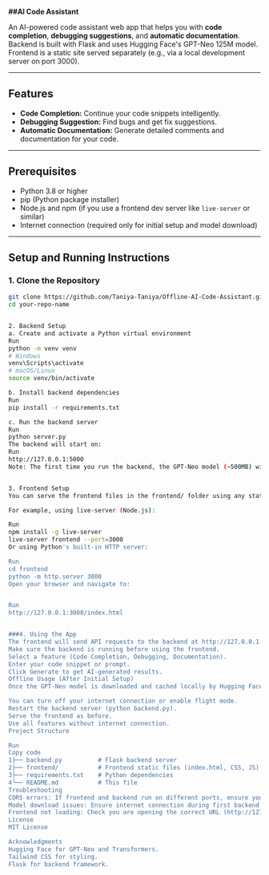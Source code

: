 **##AI Code Assistant**

An AI-powered code assistant web app that helps you with **code completion**, **debugging suggestions**, and **automatic documentation**.  
Backend is built with Flask and uses Hugging Face's GPT-Neo 125M model.  
Frontend is a static site served separately (e.g., via a local development server on port 3000).

---

## Features

- **Code Completion:** Continue your code snippets intelligently.
- **Debugging Suggestion:** Find bugs and get fix suggestions.
- **Automatic Documentation:** Generate detailed comments and documentation for your code.

---

## Prerequisites

- Python 3.8 or higher
- pip (Python package installer)
- Node.js and npm (if you use a frontend dev server like `live-server` or similar)
- Internet connection (required only for initial setup and model download)

---

## Setup and Running Instructions

### 1. Clone the Repository

```bash
git clone https://github.com/Taniya-Taniya/Offline-AI-Code-Assistant.git
cd your-repo-name


2. Backend Setup
a. Create and activate a Python virtual environment
Run
python -m venv venv
# Windows
venv\Scripts\activate
# macOS/Linux
source venv/bin/activate

b. Install backend dependencies
Run
pip install -r requirements.txt

c. Run the backend server
Run
python server.py
The backend will start on:
Run
http://127.0.0.1:5000
Note: The first time you run the backend, the GPT-Neo model (~500MB) will be downloaded. This requires an active internet connection.


3. Frontend Setup
You can serve the frontend files in the frontend/ folder using any static file server.

For example, using live-server (Node.js):

Run
npm install -g live-server
live-server frontend --port=3000
Or using Python's built-in HTTP server:

Run
cd frontend
python -m http.server 3000
Open your browser and navigate to:


Run
http://127.0.0.1:3000/index.html


###4. Using the App
The frontend will send API requests to the backend at http://127.0.0.1:5000/complete.
Make sure the backend is running before using the frontend.
Select a feature (Code Completion, Debugging, Documentation).
Enter your code snippet or prompt.
Click Generate to get AI-generated results.
Offline Usage (After Initial Setup)
Once the GPT-Neo model is downloaded and cached locally by Hugging Face Transformers:

You can turn off your internet connection or enable flight mode.
Restart the backend server (python backend.py).
Serve the frontend as before.
Use all features without internet connection.
Project Structure

Run
Copy code
1├── backend.py          # Flask backend server
2├── frontend/           # Frontend static files (index.html, CSS, JS)
3├── requirements.txt    # Python dependencies
4└── README.md           # This file
Troubleshooting
CORS errors: If frontend and backend run on different ports, ensure your backend enables CORS (your backend.py already includes flask-cors).
Model download issues: Ensure internet connection during first backend run.
Frontend not loading: Check you are opening the correct URL (http://127.0.0.1:3000/index.html).
License
MIT License

Acknowledgments
Hugging Face for GPT-Neo and Transformers.
Tailwind CSS for styling.
Flask for backend framework.
